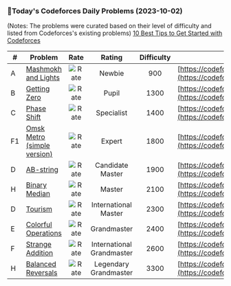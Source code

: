 ### 🌟Today's Codeforces Daily Problems (2023-10-02)
(Notes: The problems were curated based on their level of difficulty and listed from Codeforces's existing problems)
[10 Best Tips to Get Started with Codeforces](https://github.com/ika9810/Codeforces-Daily-Problems/blob/main/10%20Best%20Tips%20to%20Get%20Started%20with%20Codeforces.md)

| # | Problem | Rate| Rating | Difficulty | Contest |
|---| ----- | :--------: | :----------: | :----------: | ---------- |
|A|[Mashmokh and Lights](https://codeforces.com/contest/415/problem/A)|![Rate](https://img.shields.io/badge/Newbie-900-lightgrey)|Newbie|900|[https://codeforces.com/contest/415](https://codeforces.com/contest/415)|
|B|[Getting Zero](https://codeforces.com/contest/1661/problem/B)|![Rate](https://img.shields.io/badge/Pupil-1300-brightgreen)|Pupil|1300|[https://codeforces.com/contest/1661](https://codeforces.com/contest/1661)|
|C|[Phase Shift](https://codeforces.com/contest/1735/problem/C)|![Rate](https://img.shields.io/badge/Specialist-1400-9cf)|Specialist|1400|[https://codeforces.com/contest/1735](https://codeforces.com/contest/1735)|
|F1|[Omsk Metro (simple version)](https://codeforces.com/contest/1843/problem/F1)|![Rate](https://img.shields.io/badge/Expert-1800-blue)|Expert|1800|[https://codeforces.com/contest/1843](https://codeforces.com/contest/1843)|
|D|[AB-string](https://codeforces.com/contest/1238/problem/D)|![Rate](https://img.shields.io/badge/Candidate%20Master-1900-blueviolet)|Candidate Master|1900|[https://codeforces.com/contest/1238](https://codeforces.com/contest/1238)|
|H|[Binary Median](https://codeforces.com/contest/1360/problem/H)|![Rate](https://img.shields.io/badge/Master-2100-orange)|Master|2100|[https://codeforces.com/contest/1360](https://codeforces.com/contest/1360)|
|D|[Tourism](https://codeforces.com/contest/1310/problem/D)|![Rate](https://img.shields.io/badge/International%20Master-2300-orange)|International Master|2300|[https://codeforces.com/contest/1310](https://codeforces.com/contest/1310)|
|E|[Colorful Operations](https://codeforces.com/contest/1638/problem/E)|![Rate](https://img.shields.io/badge/Grandmaster-2400-red)|Grandmaster|2400|[https://codeforces.com/contest/1638](https://codeforces.com/contest/1638)|
|F|[Strange Addition](https://codeforces.com/contest/1380/problem/F)|![Rate](https://img.shields.io/badge/International%20Grandmaster-2600-red)|International Grandmaster|2600|[https://codeforces.com/contest/1380](https://codeforces.com/contest/1380)|
|H|[Balanced Reversals](https://codeforces.com/contest/1237/problem/H)|![Rate](https://img.shields.io/badge/Legendary%20Grandmaster-3300-red)|Legendary Grandmaster|3300|[https://codeforces.com/contest/1237](https://codeforces.com/contest/1237)|
